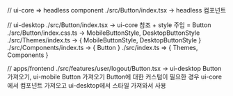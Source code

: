 
// ui-core => headless component
./src/Button/index.tsx -> headless 컴포넌트

// ui-desktop
./src/Button/index.tsx -> ui-core 참조 + style 주입 = Button
./src/Button/index.css.ts -> MobileButtonStyle, DesktopButtonStyle
./src/Themes/index.ts -> { MobileButtonStyle, DesktopButtonStyle }
./src/Components/index.ts -> { Button }
./src/index.ts => { Themes, Components }

// apps/frontend
./src/features/user/logout/Button.tsx -> ui-desktop Button 가져오기, ui-mobile Button 가져오기
Button에 대한 커스텀이 필요한 경우 ui-core에서 컴포넌트 가져오고 ui-desktop에서 스타일 가져와서 사용
